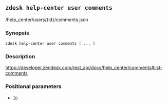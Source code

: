 ## `zdesk help-center user comments`

/help_center/users/{id}/comments.json

### Synopsis

    zdesk help-center user comments [ ... ]

### Description

https://developer.zendesk.com/rest_api/docs/help_center/comments#list-comments

### Positional parameters

* `ID`

